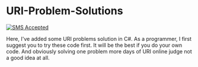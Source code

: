 # URI-Problem-Solutions
[![SMS Accepted](https://img.shields.io/badge/Submission-Accepted-brightgreen.svg)](#)

Here, I've added some URI problems solution in C#. As a programmer, I first suggest you to try these code first. 
It will be the best if you do your own code. And obviously solving 
one problem more days of URI online judge not a good idea at all.





